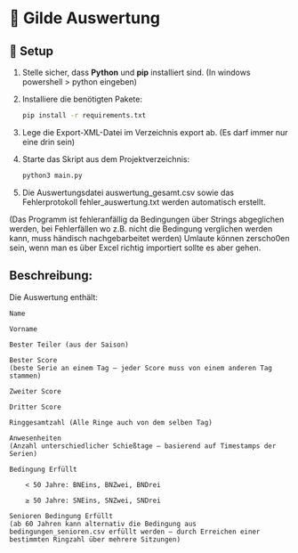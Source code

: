 # 🏹 Gilde Auswertung

## 🔧 Setup

1. Stelle sicher, dass **Python** und **pip** installiert sind.
   (In windows powershell > python eingeben)
2. Installiere die benötigten Pakete:

   ```bash
   pip install -r requirements.txt
3. Lege die Export-XML-Datei im Verzeichnis export ab. (Es darf immer nur eine drin sein)
4. Starte das Skript aus dem Projektverzeichnis:
   ```bash
   python3 main.py
5. Die Auswertungsdatei auswertung_gesamt.csv sowie das Fehlerprotokoll fehler_auswertung.txt werden automatisch erstellt.

(Das Programm ist fehleranfällig da Bedingungen über Strings abgeglichen werden, bei Fehlerfällen wo z.B. nicht die Bedingung verglichen werden kann, muss händisch nachgebarbeitet werden)
Umlaute können zerscho0en sein, wenn man es über Excel richtig importiert sollte es aber gehen.

## Beschreibung:
Die Auswertung enthält:

    Name

    Vorname

    Bester Teiler (aus der Saison)

    Bester Score
    (beste Serie an einem Tag – jeder Score muss von einem anderen Tag stammen)

    Zweiter Score

    Dritter Score

    Ringgesamtzahl (Alle Ringe auch von dem selben Tag)

    Anwesenheiten
    (Anzahl unterschiedlicher Schießtage – basierend auf Timestamps der Serien)

    Bedingung Erfüllt

        < 50 Jahre: BNEins, BNZwei, BNDrei

        ≥ 50 Jahre: SNEins, SNZwei, SNDrei

    Senioren Bedingung Erfüllt
    (ab 60 Jahren kann alternativ die Bedingung aus bedingungen_senioren.csv erfüllt werden – durch Erreichen einer bestimmten Ringzahl über mehrere Sitzungen)